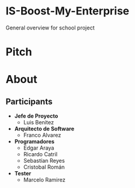 # IS-Boost-My-Enterprise
General overview for school project

# Pitch

# About
## Participants

- **Jefe de Proyecto** 
  - Luis Benitez 
- **Arquitecto de Software** 
  - Franco Alvarez
- **Programadores**
  - Edgar Araya
  - Ricardo Catril
  - Sebastían Reyes
  - Cristobal Román
- **Tester** 
  - Marcelo Ramirez
